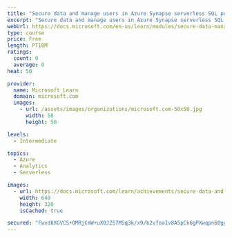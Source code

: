 ```yaml
---
title: "Secure data and manage users in Azure Synapse serverless SQL pools"
excerpt: "Secure data and manage users in Azure Synapse serverless SQL pools"
webUrl: https://docs.microsoft.com/en-us/learn/modules/secure-data-manage-users-azure-synapse-serverless-sql-pools/
type: course
price: Free
length: PT18M
ratings:
  count: 0
  average: 0
heat: 50

provider:
  name: Microsoft Learn
  domain: microsoft.com
  images:
    - url: /assets/images/organizations/microsoft.com-50x50.jpg
      width: 50
      height: 50

levels:
  - Intermediate

topics:
  - Azure
  - Analytics
  - Serverless

images:
  - url: https://docs.microsoft.com/learn/achievements/secure-data-and-manage-users-in-azure-synapse-serverless-sql-pools-social.png
    width: 640
    height: 320
    isCached: true

secured: "Fwxd8XGVCS+OMRjCmW+uX0JZS7MSq3k/x9/b2vfoaIv8A5pCk6gPXwqpn60ggwWQmtKQlzXjEPuwl4ZFU3ck5pfBXhqK8aqkNC8mZy6mffQdLP+H0Njrz3MfFJ576E8618dyKCGmUocjG6kKY5fa2ZnRN2LyHZljgaRfsEkGlre/TuPzoUiOVAkSOOP87Cw2omf8dwFPZJBZltUI3KKH3EUtqYPx0Op58igtMBBNrv6dI565QzB4cxc0vuihOfb8fuiZv3BuOM0KcLWZRzFa6mxsAHoTRwQCTWc9Y3W4H8Fn67LqUd7sjpyVntPgazIbKhCfvDOGTrWf0Nd/vWr8NLN8c5rY/5UwWzg6eThxsXQZRn0n7g7nPNd6Fc3CYR4Xj/T9Q3sUImtXmQFcXZxzSw==;P25j8TJ7ShCPY1PfXUdouw=="
---
```


